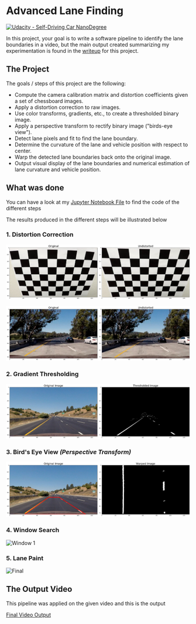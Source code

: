 # Advanced Lane Finding

[![Udacity - Self-Driving Car NanoDegree](https://s3.amazonaws.com/udacity-sdc/github/shield-carnd.svg)](http://www.udacity.com/drive)


In this project, your goal is to write a software pipeline to identify the lane boundaries in a video, but the main output created summarizing my experimentation is found in the [writeup](https://github.com/udacity/CarND-Advanced-Lane-Lines/blob/master/writeup.md) for this project.

The Project
---

The goals / steps of this project are the following:

* Compute the camera calibration matrix and distortion coefficients given a set of chessboard images.
* Apply a distortion correction to raw images.
* Use color transforms, gradients, etc., to create a thresholded binary image.
* Apply a perspective transform to rectify binary image ("birds-eye view").
* Detect lane pixels and fit to find the lane boundary.
* Determine the curvature of the lane and vehicle position with respect to center.
* Warp the detected lane boundaries back onto the original image.
* Output visual display of the lane boundaries and numerical estimation of lane curvature and vehicle position.

[//]: # "Image References:"
[undistort1]: ./output_images/undistort_chess.png "Undistort chess"
[undistort2]: ./output_images/undistort_example.png  "Undistort  image"
[thresh]: ./output_images/binary_threshold.png "Threshold image"
[warp]: ./output_images/warped.png "Threshold image"
[histo]: ./output_images/histogram.png "Histogram image"
[slidewin1]: ./output_images/slide_window.png "Window 1"
[slidewin2]: ./output_images/slide_window2.png "Window 2"
[final]: ./output_images/final.png "Final"
[finalvideo]: ./project_video_output.mp4 "Video Output"

## What was done

You can have a look at my [Jupyter Notebook File](./advanced-lane-finding.ipynb) to find the code of the different steps

The results produced in the different steps will be illustrated below

### 1. Distortion Correction

![alt][undistort1]

![alt][undistort2]

### 2. Gradient Thresholding

![alt][thresh]

### 3. Bird's Eye View *(Perspective Transform)*

![alt][warp]

### 4. Window Search

![][slidewin1]

### 5. Lane Paint

![][final]

## The Output Video

This pipeline was applied on the given video and this is the output

[Final Video Output](./project_video_output.mp4)
